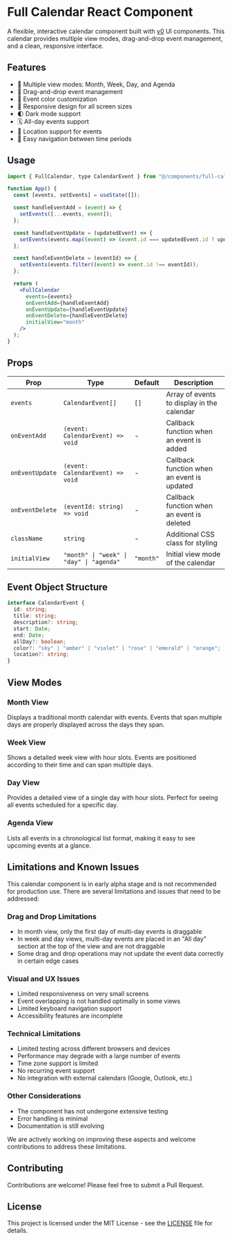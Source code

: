 # Full Calendar React Component

A flexible, interactive calendar component built with [v0](https://v0.dev/) UI components. This calendar provides multiple view modes, drag-and-drop event management, and a clean, responsive interface.

## Features

- 📅 Multiple view modes: Month, Week, Day, and Agenda
- 🔄 Drag-and-drop event management
- 🎨 Event color customization
- 📱 Responsive design for all screen sizes
- 🌓 Dark mode support
- 🗓️ All-day events support
- 📍 Location support for events
- 🔄 Easy navigation between time periods

## Usage

```jsx
import { FullCalendar, type CalendarEvent } from "@/components/full-calendar";

function App() {
  const [events, setEvents] = useState([]);

  const handleEventAdd = (event) => {
    setEvents([...events, event]);
  };

  const handleEventUpdate = (updatedEvent) => {
    setEvents(events.map((event) => (event.id === updatedEvent.id ? updatedEvent : event)));
  };

  const handleEventDelete = (eventId) => {
    setEvents(events.filter((event) => event.id !== eventId));
  };

  return (
    <FullCalendar
      events={events}
      onEventAdd={handleEventAdd}
      onEventUpdate={handleEventUpdate}
      onEventDelete={handleEventDelete}
      initialView="month"
    />
  );
}
```

## Props

| Prop            | Type                                     | Default   | Description                                |
| --------------- | ---------------------------------------- | --------- | ------------------------------------------ |
| `events`        | `CalendarEvent[]`                        | `[]`      | Array of events to display in the calendar |
| `onEventAdd`    | `(event: CalendarEvent) => void`         | -         | Callback function when an event is added   |
| `onEventUpdate` | `(event: CalendarEvent) => void`         | -         | Callback function when an event is updated |
| `onEventDelete` | `(eventId: string) => void`              | -         | Callback function when an event is deleted |
| `className`     | `string`                                 | -         | Additional CSS class for styling           |
| `initialView`   | `"month" \| "week" \| "day" \| "agenda"` | `"month"` | Initial view mode of the calendar          |

## Event Object Structure

```typescript
interface CalendarEvent {
  id: string;
  title: string;
  description?: string;
  start: Date;
  end: Date;
  allDay?: boolean;
  color?: "sky" | "amber" | "violet" | "rose" | "emerald" | "orange";
  location?: string;
}
```

## View Modes

### Month View

Displays a traditional month calendar with events. Events that span multiple days are properly displayed across the days they span.

### Week View

Shows a detailed week view with hour slots. Events are positioned according to their time and can span multiple days.

### Day View

Provides a detailed view of a single day with hour slots. Perfect for seeing all events scheduled for a specific day.

### Agenda View

Lists all events in a chronological list format, making it easy to see upcoming events at a glance.

## Limitations and Known Issues

This calendar component is in early alpha stage and is not recommended for production use. There are several limitations and issues that need to be addressed:

### Drag and Drop Limitations
- In month view, only the first day of multi-day events is draggable
- In week and day views, multi-day events are placed in an "All day" section at the top of the view and are not draggable
- Some drag and drop operations may not update the event data correctly in certain edge cases

### Visual and UX Issues
- Limited responsiveness on very small screens
- Event overlapping is not handled optimally in some views
- Limited keyboard navigation support
- Accessibility features are incomplete

### Technical Limitations
- Limited testing across different browsers and devices
- Performance may degrade with a large number of events
- Time zone support is limited
- No recurring event support
- No integration with external calendars (Google, Outlook, etc.)

### Other Considerations
- The component has not undergone extensive testing
- Error handling is minimal
- Documentation is still evolving

We are actively working on improving these aspects and welcome contributions to address these limitations.

## Contributing

Contributions are welcome! Please feel free to submit a Pull Request.

## License

This project is licensed under the MIT License - see the [LICENSE](LICENSE.md) file for details.
